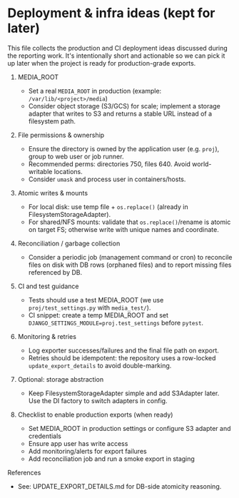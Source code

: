 Deployment & infra ideas (kept for later)
=========================================

This file collects the production and CI deployment ideas discussed during the
reporting work. It's intentionally short and actionable so we can pick it up
later when the project is ready for production-grade exports.

1) MEDIA_ROOT
   - Set a real `MEDIA_ROOT` in production (example: `/var/lib/<project>/media`)
   - Consider object storage (S3/GCS) for scale; implement a storage adapter
     that writes to S3 and returns a stable URL instead of a filesystem path.

2) File permissions & ownership
   - Ensure the directory is owned by the application user (e.g. `proj`), group to web user or job runner.
   - Recommended perms: directories 750, files 640. Avoid world-writable locations.
   - Consider `umask` and process user in containers/hosts.

3) Atomic writes & mounts
   - For local disk: use temp file + `os.replace()` (already in FilesystemStorageAdapter).
   - For shared/NFS mounts: validate that `os.replace()`/rename is atomic on target FS; otherwise write with unique names and coordinate.

4) Reconciliation / garbage collection
   - Consider a periodic job (management command or cron) to reconcile files on disk with DB rows (orphaned files) and to report missing files referenced by DB.

5) CI and test guidance
   - Tests should use a test MEDIA_ROOT (we use `proj/test_settings.py` with `media_test/`).
   - CI snippet: create a temp MEDIA_ROOT and set `DJANGO_SETTINGS_MODULE=proj.test_settings` before `pytest`.

6) Monitoring & retries
   - Log exporter successes/failures and the final file path on export.
   - Retries should be idempotent: the repository uses a row-locked `update_export_details` to avoid double-marking.

7) Optional: storage abstraction
   - Keep FilesystemStorageAdapter simple and add S3Adapter later. Use the DI factory to switch adapters in config.

8) Checklist to enable production exports (when ready)
   - Set MEDIA_ROOT in production settings or configure S3 adapter and credentials
   - Ensure app user has write access
   - Add monitoring/alerts for export failures
   - Add reconciliation job and run a smoke export in staging

References
- See: UPDATE_EXPORT_DETAILS.md for DB-side atomicity reasoning.
